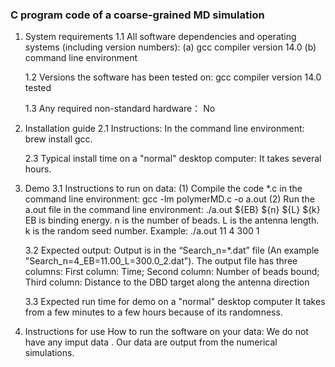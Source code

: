 
### C program code of a coarse-grained MD simulation 
1. System requirements
   1.1 All software dependencies and operating systems (including version numbers):
      (a) gcc compiler version 14.0
      (b) command line environment

   1.2 Versions the software has been tested on:
       gcc compiler version 14.0 tested

   1.3 Any required non-standard hardware：
       No

2. Installation guide
   2.1 Instructions:
       In the command line environment:  brew install gcc.

   2.3 Typical install time on a "normal" desktop computer:
       It takes several hours.


3. Demo
   3.1 Instructions to run on data:
       (1) Compile the code  *.c in the command line environment: gcc -lm polymerMD.c -o a.out
       (2) Run the a.out file in the command line environment: ./a.out  ${EB}  ${n}  ${L}  ${k}
         EB is binding energy. 
         n is the number of beads.
         L is the antenna length.
         k is the random seed number.
         Example: ./a.out 11 4 300 1

   3.2 Expected output: 
       Output is in the “Search_n=*.dat” file (An example "Search_n=4_EB=11.00_L=300.0_2.dat").
       The output file has three columns:
       First column: Time;
       Second column: Number of beads bound;
       Third column:  Distance to the DBD target along the antenna direction

   3.3 Expected run time for demo on a "normal" desktop computer
       It takes from a few minutes to a few hours because of its randomness.


 4. Instructions for use
    How to run the software on your data:
    We do not have any imput data . Our data are output from the numerical simulations.


